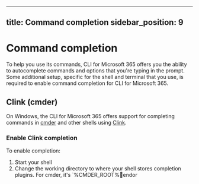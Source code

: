 <!-- DISCLAIMER: All secrets, passwords, and sensitive values in this document are examples only and not real credentials. -->
---
title: Command completion
sidebar_position: 9
---

# Command completion

To help you use its commands, CLI for Microsoft 365 offers you the ability to autocomplete commands and options that you're typing in the prompt. Some additional setup, specific for the shell and terminal that you use, is required to enable command completion for CLI for Microsoft 365.

## Clink (cmder)

On Windows, the CLI for Microsoft 365 offers support for completing commands in [cmder](http://cmder.app) and other shells using [Clink](https://mridgers.github.io/clink/).

### Enable Clink completion

To enable completion:

1. Start your shell
1. Change the working directory to where your shell stores completion plugins. For cmder, it's `%CMDER_ROOT%endor